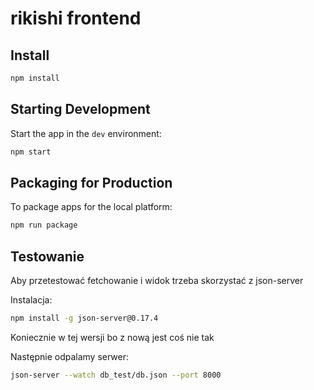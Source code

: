 # rikishi frontend

## Install

```bash
npm install
```

## Starting Development

Start the app in the `dev` environment:

```bash
npm start
```

## Packaging for Production

To package apps for the local platform:

```bash
npm run package
```

## Testowanie

Aby przetestować fetchowanie i widok trzeba skorzystać z json-server

Instalacja:
```bash
npm install -g json-server@0.17.4
```
Koniecznie w tej wersji bo z nową jest coś nie tak

Następnie odpalamy serwer:
```bash
json-server --watch db_test/db.json --port 8000
```
